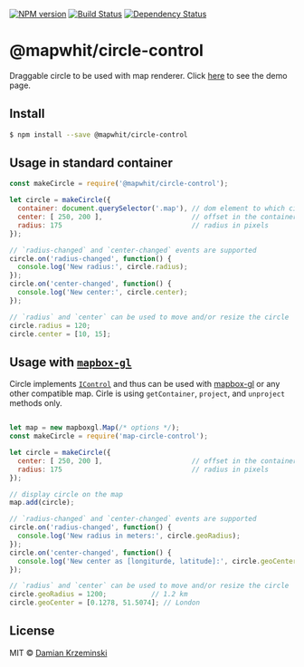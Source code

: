 [![NPM version][npm-image]][npm-url]
[![Build Status][build-image]][build-url]
[![Dependency Status][deps-image]][deps-url]

# @mapwhit/circle-control

Draggable circle to be used with map renderer.
Click [here][demo-page] to see the demo page.

## Install

```sh
$ npm install --save @mapwhit/circle-control
```

## Usage in standard container

```js
const makeCircle = require('@mapwhit/circle-control');

let circle = makeCircle({
  container: document.querySelector('.map'), // dom element to which circle will be added
  center: [ 250, 200 ],                      // offset in the container
  radius: 175                                // radius in pixels
});

// `radius-changed` and `center-changed` events are supported
circle.on('radius-changed', function() {
  console.log('New radius:', circle.radius);
});
circle.on('center-changed', function() {
  console.log('New center:', circle.center);
});

// `radius` and `center` can be used to move and/or resize the circle
circle.radius = 120;
circle.center = [10, 15];

```

## Usage with [`mapbox-gl`][mapbox-gl]

Circle implements [`IControl`][mapbox-icontrol] and thus can be used with [mapbox-gl] or any other compatible map.
Cirle is using `getContainer`, `project`, and `unproject` methods only.


```js

let map = new mapboxgl.Map(/* options */);
const makeCircle = require('map-circle-control');

let circle = makeCircle({
  center: [ 250, 200 ],                      // offset in the container
  radius: 175                                // radius in pixels
});

// display circle on the map
map.add(circle);

// `radius-changed` and `center-changed` events are supported
circle.on('radius-changed', function() {
  console.log('New radius in meters:', circle.geoRadius);
});
circle.on('center-changed', function() {
  console.log('New center as [longiturde, latitude]:', circle.geoCenter);
});

// `radius` and `center` can be used to move and/or resize the circle
circle.geoRadius = 1200;           // 1.2 km
circle.geoCenter = [0.1278, 51.5074]; // London

```


## License

MIT © [Damian Krzeminski](https://pirxpilot.me)

[npm-image]: https://img.shields.io/npm/v/@mapwhit/circle-control
[npm-url]: https://npmjs.org/package/@mapwhit/circle-control

[build-url]: https://github.com/mapwhit/circle-control/actions/workflows/check.yaml
[build-image]: https://img.shields.io/github/actions/workflow/status/mapwhit/circle-control/check.yaml?branch=main

[deps-image]: https://img.shields.io/librariesio/release/npm/@mapwhit/circle-control
[deps-url]: https://libraries.io/npm/@mapwhit%2Fcircle-control


[mapbox-icontrol]: https://www.mapbox.com/mapbox-gl-js/api/#icontrol
[mapbox-gl]: https://www.mapbox.com/mapbox-gl-js
[demo-page]: https://mapwhit.github.io/circle-control/
